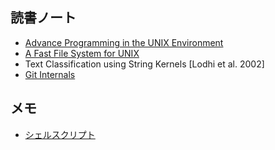 ## 読書ノート

* [Advance Programming in the UNIX Environment](./apue)
* [A Fast File System for UNIX](./fastfilesystemforunix)
* Text Classification using String Kernels [Lodhi et al. 2002]
* [Git Internals](./git_internals)

## メモ

* [シェルスクリプト](scripts)
<!--stackedit_data:
eyJoaXN0b3J5IjpbNzM5ODE0MTM4LC0xMTU1ODI1NTI5LDYwMz
Q5MDkzXX0=
-->